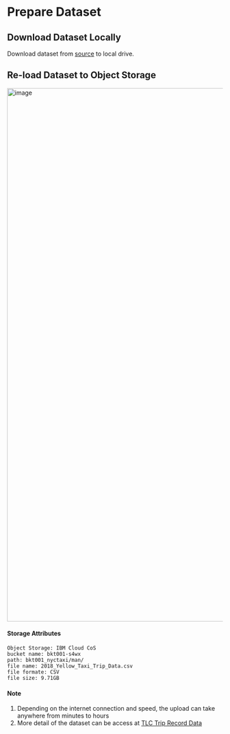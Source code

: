 # Prepare Dataset


## Download Dataset Locally

Download dataset from [source](https://data.cityofnewyork.us/Transportation/2018-Yellow-Taxi-Trip-Data/t29m-gskq) to local drive.


## Re-load Dataset to Object Storage

<img width="1244" alt="image" src="https://github.com/hpdalab/demo101-s4wx-nytaxi/assets/38366661/0d6693f7-4902-4e9e-a77c-b2cb482d4b0c">

#### Storage Attributes
```
Object Storage: IBM Cloud CoS
bucket name: bkt001-s4wx
path: bkt001_nyctaxi/man/
file name: 2018_Yellow_Taxi_Trip_Data.csv
file formate: CSV
file size: 9.71GB
```

#### Note
1. Depending on the internet connection and speed, the upload can take anywhere from minutes to hours
2. More detail of the dataset can be access at [TLC Trip Record Data](https://www.nyc.gov/site/tlc/about/tlc-trip-record-data.page)
